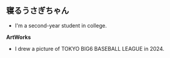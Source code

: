 ## 寝るうさぎちゃん

-  I'm a second-year student in college.

**ArtWorks**
-  I drew a picture of TOKYO BIG6 BASEBALL LEAGUE in 2024.

